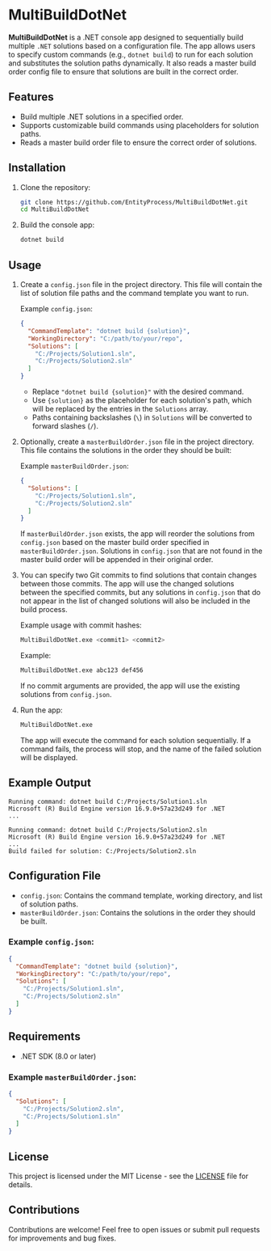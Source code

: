 
# MultiBuildDotNet

**MultiBuildDotNet** is a .NET console app designed to sequentially build multiple `.NET` solutions based on a configuration file. The app allows users to specify custom commands (e.g., `dotnet build`) to run for each solution and substitutes the solution paths dynamically. It also reads a master build order config file to ensure that solutions are built in the correct order.

## Features

- Build multiple .NET solutions in a specified order.
- Supports customizable build commands using placeholders for solution paths.
- Reads a master build order file to ensure the correct order of solutions.

## Installation

1. Clone the repository:

   ```bash
   git clone https://github.com/EntityProcess/MultiBuildDotNet.git
   cd MultiBuildDotNet
   ```

2. Build the console app:

   ```bash
   dotnet build
   ```

## Usage

1. Create a `config.json` file in the project directory. This file will contain the list of solution file paths and the command template you want to run.

   Example `config.json`:
   ```json
   {
     "CommandTemplate": "dotnet build {solution}",
     "WorkingDirectory": "C:/path/to/your/repo",
     "Solutions": [
       "C:/Projects/Solution1.sln",
       "C:/Projects/Solution2.sln"
     ]
   }
   ```

   - Replace `"dotnet build {solution}"` with the desired command.
   - Use `{solution}` as the placeholder for each solution's path, which will be replaced by the entries in the `Solutions` array.
   - Paths containing backslashes (`\`) in `Solutions` will be converted to forward slashes (`/`).

2. Optionally, create a `masterBuildOrder.json` file in the project directory. This file contains the solutions in the order they should be built:

   Example `masterBuildOrder.json`:
   ```json
   {
     "Solutions": [
       "C:/Projects/Solution1.sln",
       "C:/Projects/Solution2.sln"
     ]
   }
   ```

   If `masterBuildOrder.json` exists, the app will reorder the solutions from `config.json` based on the master build order specified in `masterBuildOrder.json`. Solutions in `config.json` that are not found in the master build order will be appended in their original order.

3. You can specify two Git commits to find solutions that contain changes between those commits. The app will use the changed solutions between the specified commits, but any solutions in `config.json` that do not appear in the list of changed solutions will also be included in the build process.

   Example usage with commit hashes:
   ```bash
   MultiBuildDotNet.exe <commit1> <commit2>
   ```

   Example:
   ```bash
   MultiBuildDotNet.exe abc123 def456
   ```

   If no commit arguments are provided, the app will use the existing solutions from `config.json`.

4. Run the app:

   ```bash
   MultiBuildDotNet.exe
   ```

   The app will execute the command for each solution sequentially. If a command fails, the process will stop, and the name of the failed solution will be displayed.

## Example Output

```
Running command: dotnet build C:/Projects/Solution1.sln
Microsoft (R) Build Engine version 16.9.0+57a23d249 for .NET
...

Running command: dotnet build C:/Projects/Solution2.sln
Microsoft (R) Build Engine version 16.9.0+57a23d249 for .NET
...
Build failed for solution: C:/Projects/Solution2.sln
```

## Configuration File

- `config.json`: Contains the command template, working directory, and list of solution paths.
- `masterBuildOrder.json`: Contains the solutions in the order they should be built.

### Example `config.json`:

```json
{
  "CommandTemplate": "dotnet build {solution}",
  "WorkingDirectory": "C:/path/to/your/repo",
  "Solutions": [
    "C:/Projects/Solution1.sln",
    "C:/Projects/Solution2.sln"
  ]
}
```

## Requirements

- .NET SDK (8.0 or later)

### Example `masterBuildOrder.json`:

```json
{
  "Solutions": [
    "C:/Projects/Solution2.sln",
    "C:/Projects/Solution1.sln"
  ]
}
```

## License

This project is licensed under the MIT License - see the [LICENSE](LICENSE) file for details.

## Contributions

Contributions are welcome! Feel free to open issues or submit pull requests for improvements and bug fixes.
